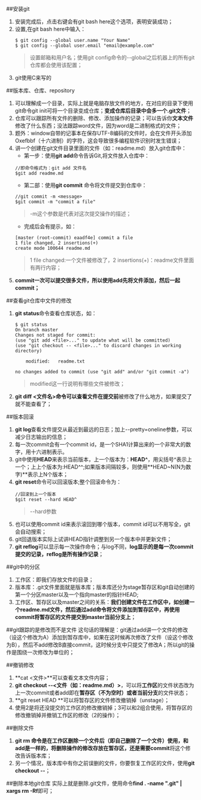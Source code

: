 ##安装git
1. 安装完成后，点击右键会有git bash here这个选项，表明安装成功；
2. 设置,在git bash here中输入：
    ```
    $ git config --global user.name "Your Name"
    $ git config --global user.email "email@example.com"
    ```
    >设置邮箱和用户名；使用git config命令的--global之后机器上的所有git仓库都会使用该配置；
3. git使用C来写的

##版本库、仓库、repository
1. 可以理解成一个目录，实际上就是电脑存放文件的地方，在对应的目录下使用git命令git init可将一个目录变成仓库；**变成仓库后目录中会多一个.git文件**；
2. 仓库可以跟踪所有文件的删除、修改、添加操作的记录；可以告诉你**文本文件**修改了什么东西；没法跟踪word文件，因为word是二进制格式的文件；
3. 题外：window自带的记事本在保存UTF-8编码的文件时，会在文件开头添加Oxefbbf（十六进制）的字符，这会导致很多编程软件识别时发生错误；
4. 讲一个创建在git文件目录里面的文件（如：readme.md）放入git仓库中：
    * 第一步：使用**git add**命令告诉Git,将文件放入仓库中：
    ```
    //即命令格式为：git add 文件名
    $git add readme.md
    ```
    * 第二部：使用**git commit** 命令将文件提交到仓库中：
    ```
    //git commit -m <message>
    $git commit -m "commit a file"
    ```
    >-m这个参数是代表对这次提交操作的描述；
    * 完成后会有提示，如：
    ```
    [master (root-commit) eaadf4e] commit a file
    1 file changed, 2 insertions(+)
    create mode 100644 readme.md
    ```
    >1 file changed:一个文件被修改了，2 insertions(+)：readme文件里面有两行内容；
5. **commit一次可以提交很多文件，所以使用add先将文件添加，然后一起commit；**

##查看git仓库中文件的修改
1. **git status**命令查看仓库状态，如：
    ```
    $ git status
    On branch master
    Changes not staged for commit:
    (use "git add <file>..." to update what will be committed)
    (use "git checkout -- <file>..." to discard changes in working directory)

        modified:   readme.txt

    no changes added to commit (use "git add" and/or "git commit -a")
    ```
    >modified这一行说明有哪些文件被修改；
2. **git diff <文件名>**命令可以查看文件**在提交前**被修改了什么地方，如果提交了就不能查看了；

##版本回滚
1. **git log**查看文件提交从最近到最远的日志；加上--pretty=oneline参数，可以减少日志输出的信息；
2. 每一次commit会有一个commit id，是一个SHA1计算出来的一个非常大的数字，用十六进制表示。
3. git中使用**HEAD**来表示当前版本，上一个版本为：**HEAD^**，用尖括号^表示上一个；上上个版本为:HEAD^^;如果版本间隔较多，则使用**HEAD~N(N为数字)**表示上N个版本；
4. **git reset**命令可以回滚版本;整个回滚命令为：
    ```
    //回滚到上一个版本
    $git reset --hard HEAD^
    ```
    >--hard参数
6. 也可以使用commit id来表示滚回到哪个版本，commit id可以不用写全，git会自动搜索；
7. git回退版本实际上试讲HEAD指针调整到另一个版本中并更新文件；
8. **git reflog**可以显示每一次操作命令；与log不同，**log显示的是每一次commit提交的记录，reflog是所有操作记录**；

##git中的分区
1. 工作区：即我们存放文件的目录；
2. 版本库：.git文件里面就是版本库；版本库还分为stage暂存区和git自动创建的第一个分区master以及一个指向master的指针HEAD;
3. 工作区、暂存区以及master之间的关系：**我们创建文件在工作区中，如创建一个readme.md文件，然后通过add命令将文件添加到暂存区中，再使用commit将暂存区的文件提交到master当前分支上**；

##git跟踪的是修改而不是文件
这句话的理解是：git通过add讲一个文件的修改（设这个修改为A）添加到暂存库中，如果在这时候再次修改了文件（设这个修改为B），然后不add修改B直接commit，这时候分支中只提交了修改A；所以git的操作是围绕一次修改为单位的；

##撤销修改
1. **cat <文件>**可以查看文本文件内容；
2. **git checkout --<文件（如：readme.md）>**，可以将**工作区**的文件状态改为上一次commit或者add即在**暂存区（不为空时）或者当前分支**的文件状态；
3. **git reset HEAD <file>**可以将暂存区的文件修改撤销掉（unstage）；
4. 使用2是将还没提交的工作区的修改撤销掉；3可以和2组合使用，将暂存区的修改撤销掉并撤销工作区的修改（2的操作）；

##删除文件
1. **git rm <file>**命令是在**工作区删除一个文件后（即自己删除了一个文件）**使用，和add是一样的，将删除操作的修改存放在暂存区，还是需要**commit**将这个修改告诉版本库；
2. 另一个情况，版本库中有你之前误删的文件，你要恢复工作区的文件，使用**git checkout --<file>**；

##删除本地git仓库
实际上就是删除.git文件，使用命令**find . -name ".git" | xargs rm -Rf**即可；